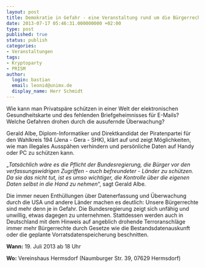 ```yaml
---
layout: post
title: Demokratie in Gefahr - eine Veranstaltung rund um die Bürgerrechte
date: 2013-07-17 05:46:31.000000000 +02:00
type: post
published: true
status: publish
categories:
- Veranstaltungen
tags:
- Kryptoparty
- PRISM
author:
  login: bastian
  email: leonid@unimx.de
  display_name: Herr Schmidt
---
```

Wie kann man Privatspäre schützen in einer Welt der elektronischen Gesundheitskarte und des fehlenden Briefgeheimnisses für E-Mails? Welche Gefahren drohen durch die ausufernde Überwachung?

Gerald  Albe, Diplom-Informatiker und Direktkandidat der Piratenpartei für den Wahlkreis 194 (Jena - Gera - SHK), klärt auf und zeigt Möglichkeiten, wie man illegales Ausspähen verhindern und persönliche Daten auf Handy oder PC zu schützen kann.

„_Tatsächlich wäre es die Pflicht der Bundesregierung, die Bürger vor den verfassungswidrigen Zugriffen - auch befreundeter - Länder zu schützen. Da sie das nicht tut, ist es umso wichtiger, die  Kontrolle über die eigenen Daten selbst in die Hand zu nehmen_“, sagt Gerald Albe.

Die immer neuen Enthüllungen über Datenerfassung und Überwachung durch die USA und andere Länder machen es deutlich: Unsere Bürgerrechte sind mehr denn je in Gefahr. Die Bundesregierung zeigt sich unfähig und unwillig, etwas dagegen zu unternehmen. Stattdessen werden auch in Deutschland mit dem Hinweis auf angeblich drohende Terroranschläge immer mehr Bürgerrechte durch Gesetze wie die Bestandsdatenauskunft oder die geplante Vorratsdatenspeicherung beschnitten.

**Wann:** 19. Juli 2013 ab 18 Uhr

**Wo:** Vereinshaus Hermsdorf (Naumburger Str. 39, 07629 Hermsdorf)
